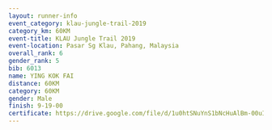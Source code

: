 ```yaml
---
layout: runner-info 
event_category: klau-jungle-trail-2019 
category_km: 60KM 
event-title: KLAU Jungle Trail 2019 
event-location: Pasar Sg Klau, Pahang, Malaysia 
overall_rank: 6
gender_rank: 5
bib: 6013
name: YING KOK FAI
distance: 60KM
category: 60KM
gender: Male
finish: 9-19-00
certificate: https://drive.google.com/file/d/1u0htSNuYnS1bNcHuAlBm-00uIupvi3Sl/view?usp=sharing
---
```

